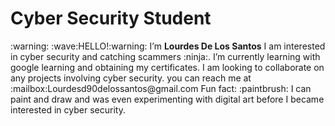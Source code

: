 <h1>Cyber Security Student</h1>:warning:
:wave:HELLO!:warning: I’m <strong>Lourdes De Los Santos</strong> 
 I am interested in cyber security and catching scammers :ninja:.
 I’m currently learning with google learning and obtaining my certificates.
 I am looking to collaborate on any projects involving cyber security.
 you can reach me at :mailbox:Lourdesd90delossantos@gmail.com
 Fun fact: :paintbrush: I can paint and draw and was even experimenting with digital art before I became interested in cyber security. 
<!---
lourdofthesaints/lourdofthesaints is a ✨ special ✨ repository because its `README.md` (this file) appears on your GitHub profile.
You can click the Preview link to take a look at your changes.
--->
